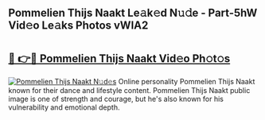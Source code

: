 ## Pommelien Thijs Naakt Le𝚊k𝚎d N𝚞𝚍e - Part-5hW Vid𝚎o Le𝚊ks Photos vWIA2

# <h2><a href="http://fb7dx7w.evod.top/?m=Pommelien+Thijs+Naakt">🔗 👉🔴 Pommelien Thijs Naakt Vid𝚎o Ph𝚘t𝚘s</a></h2>

[![Pommelien Thijs Naakt N𝚞d𝚎s](https://i.imgur.com/8V9OHl7.gif)](http://fb7dx7w.evod.top/?m=Pommelien+Thijs+Naakt)
Online personality Pommelien Thijs Naakt known for their dance and lifestyle content. Pommelien Thijs Naakt public image is one of strength and courage, but he's also known for his vulnerability and emotional depth. 

